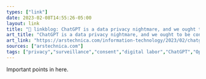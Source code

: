 ```yaml
---
types: ["link"]
date: 2023-02-08T14:55:26-05:00
layout: link
title: "🔗 linkblog: ChatGPT is a data privacy nightmare, and we ought to be concerned | Ars Technica'"
art_title: "ChatGPT is a data privacy nightmare, and we ought to be concerned | Ars Technica"
art_link: "https://arstechnica.com/information-technology/2023/02/chatgpt-is-a-data-privacy-nightmare-and-you-ought-to-be-concerned/"
sources: ["arstechnica.com"]
tags: ["privacy","surveillance","consent","digital labor","ChatGPT","OpenAI"]
---
```

Important points in here.  
 
